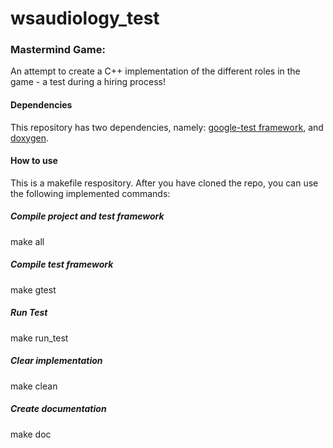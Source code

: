 # wsaudiology_test
### Mastermind Game:

An attempt to create a C++ implementation of the different roles in the game - a test during a hiring process!

#### Dependencies

This repository has two dependencies, namely: [google-test framework](https://github.com/google/googletest), and [doxygen](https://www.doxygen.nl/download.html).

#### How to use

This is a makefile respository. After you have cloned the repo, you can use the following implemented commands:

##### Compile project and test framework

make all

##### Compile test framework

make gtest

##### Run Test

make run_test

##### Clear implementation

make clean

##### Create documentation

make doc
